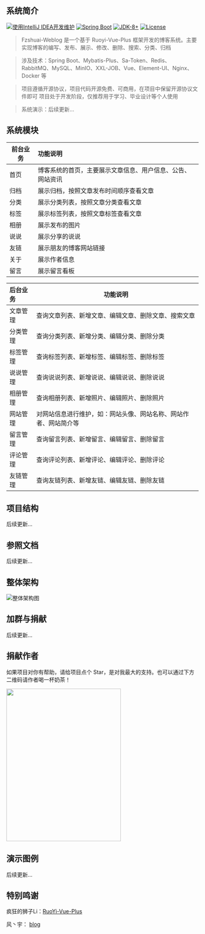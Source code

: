 ## 系统简介

[![使用IntelliJ IDEA开发维护](https://img.shields.io/badge/IntelliJ%20IDEA-提供支持-blue.svg)]()
[![Spring Boot](https://img.shields.io/badge/Spring%20Boot-2.7-blue.svg)]()
[![JDK-8+](https://img.shields.io/badge/JDK-8-green.svg)]()
[![License](https://img.shields.io/badge/License-MIT-blue.svg)](https://gitee.com/fu-zhanshuai/fzshuai-blog/blob/3.X/LICENSE)

> Fzshuai-Weblog 是一个基于 Ruoyi-Vue-Plus 框架开发的博客系统。主要实现博客的编写、发布、展示、修改、删除、搜索、分类、归档

> 涉及技术：Spring Boot、Mybatis-Plus、Sa-Token、Redis、RabbitMQ、MySQL、MinIO、XXL-JOB、Vue、Element-UI、Nginx、Docker 等

> 项目遵循开源协议，项目代码开源免费、可商用，在项目中保留开源协议文件即可
> 项目处于开发阶段，仅推荐用于学习、毕业设计等个人使用

> 系统演示：后续更新...

## 系统模块

| 前台业务 | 功能说明                                                   |
| -------- | :--------------------------------------------------------- |
| 首页     | 博客系统的首页，主要展示文章信息、用户信息、公告、网站资讯 |
| 归档     | 展示归档，按照文章发布时间顺序查看文章                     |
| 分类     | 展示分类列表，按照文章分类查看文章                         |
| 标签     | 展示标签列表，按照文章标签查看文章                         |
| 相册     | 展示发布的图片                                             |
| 说说     | 展示分享的说说                                             |
| 友链     | 展示朋友的博客网站链接                                     |
| 关于     | 展示作者信息                                               |
| 留言     | 展示留言看板                                               |

| 后台业务 | 功能说明                                                     |
| :------- | ------------------------------------------------------------ |
| 文章管理 | 查询文章列表、新增文章、编辑文章、删除文章、搜索文章         |
| 分类管理 | 查询分类列表、新增分类、编辑分类、删除分类                   |
| 标签管理 | 查询标签列表、新增标签、编辑标签、删除标签                   |
| 说说管理 | 查询说说列表、新增说说、编辑说说、删除说说                   |
| 相册管理 | 查询相册列表、新增照片、编辑照片、删除照片                   |
| 网站管理 | 对网站信息进行维护，如：网站头像、网站名称、网站作者、网站简介等 |
| 留言管理 | 查询留言列表、新增留言、编辑留言、删除留言                   |
| 评论管理 | 查询评论列表、新增评论、编辑评论、删除评论                   |
| 友链管理 | 查询友链列表、新增友链、编辑友链、删除友链                   |

## 项目结构

后续更新...

## 参照文档

后续更新...

## 整体架构

![整体架构图](https://upload.fzshuai.top/blog/2024/04/09/0ddb2ad1223544a78f25a816e6fe2ff7.png)

## 加群与捐献

后续更新...


## 捐献作者

如果项目对你有帮助，请给项目点个 Star，是对我最大的支持。也可以通过下方二维码请作者喝一杯奶茶！

<img src="https://gitee.com/fu-zhanshuai/markdown_image/raw/master/imgs/202308102246808.jpg" width="300px" height="400px"/>

## 演示图例

后续更新...

## 特别鸣谢

疯狂的狮子Li：[RuoYi-Vue-Plus](https://gitee.com/JavaLionLi/RuoYi-Vue-Plus)

风丶宇： [blog](https://gitee.com/feng_meiyu/blog)